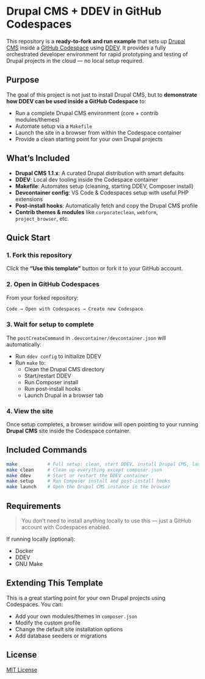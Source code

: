 # Drupal CMS + DDEV in GitHub Codespaces

This repository is a **ready-to-fork and run example** that sets up [Drupal CMS](https://www.drupal.org/project/cms) inside a [GitHub Codespace](https://github.com/features/codespaces) using [DDEV](https://ddev.com/). It provides a fully orchestrated developer environment for rapid prototyping and testing of Drupal projects in the cloud — no local setup required.

## Purpose

The goal of this project is not just to install Drupal CMS, but to **demonstrate how DDEV can be used inside a GitHub Codespace** to:

- Run a complete Drupal CMS environment (core + contrib modules/themes)
- Automate setup via a `Makefile`
- Launch the site in a browser from within the Codespace container
- Provide a clean starting point for your own Drupal projects

## What’s Included

- **Drupal CMS 1.1.x**: A curated Drupal distribution with smart defaults
- **DDEV**: Local dev tooling inside the Codespace container
- **Makefile**: Automates setup (cleaning, starting DDEV, Composer install)
- **Devcontainer config**: VS Code & Codespaces setup with useful PHP extensions
- **Post-install hooks**: Automatically fetch and copy the Drupal CMS profile
- **Contrib themes & modules** like `corporateclean`, `webform`, `project_browser`, etc.

## Quick Start

### 1. Fork this repository

Click the **“Use this template”** button or fork it to your GitHub account.

### 2. Open in GitHub Codespaces

From your forked repository:

```bash
Code → Open with Codespaces → Create new Codespace
```

### 3. Wait for setup to complete

The `postCreateCommand` in `.devcontainer/devcontainer.json` will automatically:

- Run `ddev config` to initialize DDEV
- Run `make` to:
  - Clean the Drupal CMS directory
  - Start/restart DDEV
  - Run Composer install
  - Run post-install hooks
  - Launch Drupal in a browser tab

### 4. View the site

Once setup completes, a browser window will open pointing to your running **Drupal CMS** site inside the Codespace container.

## Included Commands

```bash
make           # Full setup: clean, start DDEV, install Drupal CMS, launch browser
make clean     # Clean up everything except composer.json
make ddev      # Start or restart the DDEV container
make setup     # Run Composer install and post-install hooks
make launch    # Open the Drupal CMS instance in the browser
```

## Requirements

> You don’t need to install anything locally to use this — just a GitHub account with Codespaces enabled.

If running locally (optional):
- Docker
- DDEV
- GNU Make

## Extending This Template

This is a great starting point for your own Drupal projects using Codespaces. You can:

- Add your own modules/themes in `composer.json`
- Modify the custom profile
- Change the default site installation options
- Add database seeders or migrations

## License

[MIT License](LICENSE)
